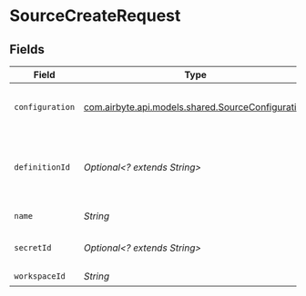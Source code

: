 # SourceCreateRequest


## Fields

| Field                                                                                                   | Type                                                                                                    | Required                                                                                                | Description                                                                                             | Example                                                                                                 |
| ------------------------------------------------------------------------------------------------------- | ------------------------------------------------------------------------------------------------------- | ------------------------------------------------------------------------------------------------------- | ------------------------------------------------------------------------------------------------------- | ------------------------------------------------------------------------------------------------------- |
| `configuration`                                                                                         | [com.airbyte.api.models.shared.SourceConfiguration](../../models/shared/SourceConfiguration.md)         | :heavy_check_mark:                                                                                      | The values required to configure the source.                                                            | {<br/>"user": "charles"<br/>}                                                                           |
| `definitionId`                                                                                          | *Optional<? extends String>*                                                                            | :heavy_minus_sign:                                                                                      | The UUID of the connector definition. One of configuration.sourceType or definitionId must be provided. |                                                                                                         |
| `name`                                                                                                  | *String*                                                                                                | :heavy_check_mark:                                                                                      | Name of the source e.g. dev-mysql-instance.                                                             |                                                                                                         |
| `secretId`                                                                                              | *Optional<? extends String>*                                                                            | :heavy_minus_sign:                                                                                      | Optional secretID obtained through the  OAuth redirect flow.                                            |                                                                                                         |
| `workspaceId`                                                                                           | *String*                                                                                                | :heavy_check_mark:                                                                                      | N/A                                                                                                     |                                                                                                         |